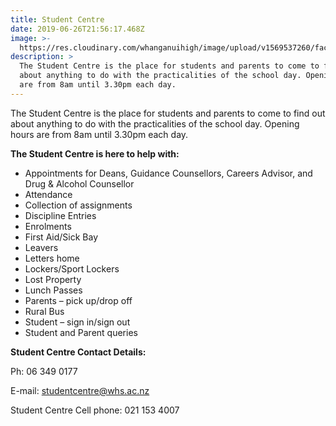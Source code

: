 ```yaml
---
title: Student Centre
date: 2019-06-26T21:56:17.468Z
image: >-
  https://res.cloudinary.com/whanganuihigh/image/upload/v1569537260/facilities/Student_Centre.jpg
description: >
  The Student Centre is the place for students and parents to come to find out
  about anything to do with the practicalities of the school day. Opening hours
  are from 8am until 3.30pm each day.
---
```

The Student Centre is the place for students and parents to come to find out about anything to do with the practicalities of the school day. Opening hours are from 8am until 3.30pm each day.

**The Student Centre is here to help with:**

*   Appointments for Deans, Guidance Counsellors, Careers Advisor, and Drug & Alcohol Counsellor
*   Attendance
*   Collection of assignments
*   Discipline Entries
*   Enrolments
*   First Aid/Sick Bay
*   Leavers
*   Letters home
*   Lockers/Sport Lockers
*   Lost Property
*   Lunch Passes
*   Parents – pick up/drop off
*   Rural Bus
*   Student – sign in/sign out
*   Student and Parent queries

**Student Centre Contact Details:**

Ph: 06 349 0177

E-mail: studentcentre@whs.ac.nz

Student Centre Cell phone: 021 153 4007

